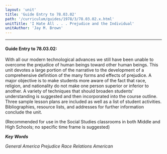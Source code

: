 ```yaml
---
layout: 'unit'
title: 'Guide Entry to 78.03.02'
path: '/curriculum/guides/1978/3/78.03.02.x.html'
unitTitle: 'I Hate All . . . Prejudice and the Individual'
unitAuthor: 'Jay M. Brown'
---
```


<body>
<hr/>
 <h4>
  Guide Entry to 78.03.02:
 </h4>
 With all our modern technological advances we still have been unable to overcome the prejudice of human beings toward other human beings. This unit devotes a large portion of the narrative to the development of a comprehensive definition of the many forms and effects of prejudice.  A major objective is to make students more aware of the fact that race, religion, and nationality do not make one person superior or inferior to another.  A variety of techniques that should broaden students’ understanding is suggested and then incorporated into the course outline.  Three sample lesson plans are included as well as a list of student activities.  Bibliographies, resource lists, and addresses for further information conclude the unit.
 <p>
  (Recommended for use in the Social Studies classrooms in both Middle and High Schools; no specific time frame is suggested)
 </p>
<p>
  <b>
   <i>
    Key Words
   </i>
  </b>
  <br/>
 </p>
 <p>
  <i>
   General America Prejudice Race Relations American
  </i>
 </p>

</body>
